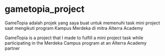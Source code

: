 # gametopia_project

GameTopia adalah projek yang saya buat untuk memenuhi task mini project saat mengikuti program Kampus Merdeka di mitra Alterra Academy

GameTopia is a project that I made to fulfill a mini project task while participating in the Merdeka Campus program at an Alterra Academy partner
